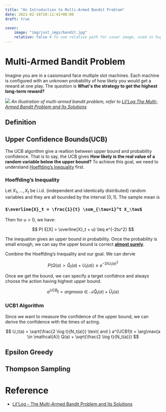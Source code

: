 ```yaml
---
title: "An Introduction to Multi-Armed Bandit Problem"
date: 2021-02-16T20:11:41+08:00
draft: true

cover:
    image: "img/just_imgs/bandit.jpg"
    relative: false # To use relative path for cover image, used in hugo Page-bundles
---
```


# Multi-Armed Bandit Problem
Imagine you are in a casionoand face multiple slot machines. Each machine is configured with an unknown probability of how likely you would get a reward at one play. The question is **What's the strategy to get the highest long-term reward?**

![](/blog/img/gp/bern_bandit.png)
*An illustration of multi-armed bandit problem, refer to [Lil'Log The Multi-Armed Bandit Problem and Its Solutions](https://lilianweng.github.io/lil-log/2018/01/23/the-multi-armed-bandit-problem-and-its-solutions.html)*

## Definition

## Upper Confidence Bounds(UCB)
The UCB algorithm give a realtion between upper bound and probability confidence. That is to say, the UCB gives **How likely is the real value of a random variable below the upper bound?** To achieve this goal, we need to understand [Hoeffding’s Inequality](https://en.wikipedia.org/wiki/Hoeffding%27s_inequality) first.

### Hoeffding’s Inequality
Let $X_1,…,X_t$ be i.i.d. (independent and identically distributed) random variables and they are all bounded by the interval $[0, 1]$. The sample mean is 

### `$\overline{X}_t = \frac{1}{t} \sum_{\tau=1}^t X_\tau$`

Then for $u > 0$, we have:


$$ P( E[X] > \overline{X}_t + u) \leq e^{-2tu^2} $$

<!-- ![](/blog/img/gp/hoeffding_ineq.png) -->

The inequation gives an upper bound in probability. Once the probability is small enough, we can say the upper bound is correct **[almost surely](https://en.wikipedia.org/wiki/Almost_surely)**.

Combine the Hoeffding’s Inequality and our goal. We can dervie 

$$ P( Q(a) > \hat{Q}_t(a) + U_t(a)) \leq e^{-2t{U_t(a)}^2} $$

<!-- ![](/blog/img/gp/ucb_hoeffding.png) -->

Once we get the bound, we can specify a target confidnce and always choose the action having highest upper bound.

$$ a^{UCB}t = argmax{a \in \mathcal{A}} \hat{Q}_t(a) + \hat{U}_t(a) $$

<!-- ![](/blog/img/gp/ucb_algo.png) -->

### UCB1 Algorithm
Since we want to measure the confidence of the upper bound, we can derive the confidence with the times of acting.

$$ U_t(a) = \sqrt{\frac{2 \log t}{N_t(a)}} \text{ and } a^{UCB1}t = \arg\max{a \in \mathcal{A}} Q(a) + \sqrt{\frac{2 \log t}{N_t(a)}} $$

<!-- ![](img/gp/ucb1.png) -->

## Epsilon Greedy

## Thompson Sampling

# Reference
- [Lil'Log - The Multi-Armed Bandit Problem and Its Solutions](https://lilianweng.github.io/lil-log/2018/01/23/the-multi-armed-bandit-problem-and-its-solutions.html)
